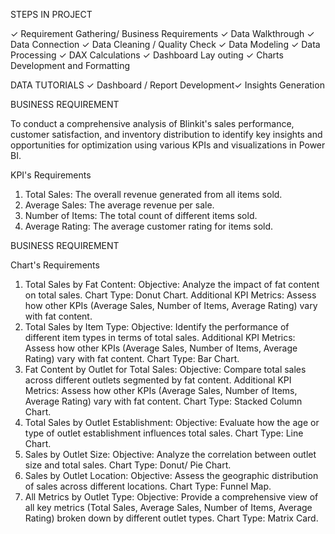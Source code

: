 STEPS IN PROJECT

✓ Requirement Gathering/ Business Requirements ✓ Data Walkthrough ✓ Data Connection ✓ Data Cleaning / Quality Check ✓ Data Modeling ✓ Data Processing ✓ DAX Calculations ✓ Dashboard Lay outing ✓ Charts Development and Formatting

DATA TUTORIALS 
✓ Dashboard / Report Development✓ Insights Generation

BUSINESS REQUIREMENT

To conduct a comprehensive analysis of Blinkit's sales performance, customer satisfaction, and inventory distribution to identify key insights and opportunities for optimization using various KPIs and visualizations in Power BI.

KPI's Requirements

1. Total Sales: The overall revenue generated from all items sold.
2. Average Sales: The average revenue per sale.
3. Number of Items: The total count of different items sold.
4. Average Rating: The average customer rating for items sold.

BUSINESS REQUIREMENT

Chart's Requirements

1. Total Sales by Fat Content:
    Objective: Analyze the impact of fat content on total sales.
    Chart Type: Donut Chart.
    Additional KPI Metrics: Assess how other KPIs (Average Sales, Number of Items, Average Rating) vary with fat content.
2. Total Sales by Item Type:
    Objective: Identify the performance of different item types in terms of total sales.
    Additional KPI Metrics: Assess how other KPIs (Average Sales, Number of Items, Average Rating) vary with fat content.
    Chart Type: Bar Chart.
3. Fat Content by Outlet for Total Sales:
    Objective: Compare total sales across different outlets segmented by fat content.
    Additional KPI Metrics: Assess how other KPIs (Average Sales, Number of Items, Average Rating) vary with fat content.
    Chart Type: Stacked Column Chart.
4. Total Sales by Outlet Establishment:
    Objective: Evaluate how the age or type of outlet establishment influences total sales.
    Chart Type: Line Chart.
5. Sales by Outlet Size:
    Objective: Analyze the correlation between outlet size and total sales.
    Chart Type: Donut/ Pie Chart.
6. Sales by Outlet Location:
    Objective: Assess the geographic distribution of sales across different locations.
    Chart Type: Funnel Map.
7. All Metrics by Outlet Type:
    Objective: Provide a comprehensive view of all key metrics (Total Sales, Average Sales, Number of Items, Average Rating) broken down by different outlet types.
    Chart Type: Matrix Card.
